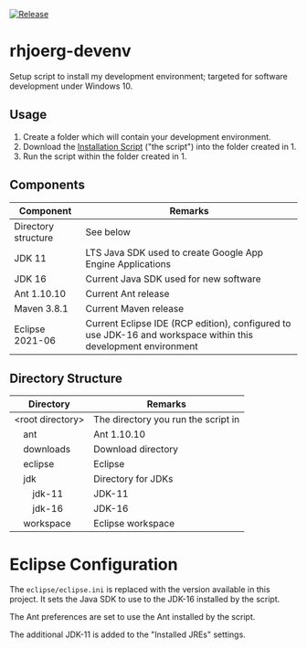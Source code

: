 [![Release](https://github.com/rhjoerg/rhjoerg-devenv/actions/workflows/release.yml/badge.svg?branch=main)](https://github.com/rhjoerg/rhjoerg-devenv/actions/workflows/release.yml)

# rhjoerg-devenv
Setup script to install my development environment; targeted for software development under Windows 10.

## Usage

1. Create a folder which will contain your development environment.
2. Download the [Installation Script](https://github.com/rhjoerg/rhjoerg-devenv/releases/download/latest/rhjoerg-devenv.ps1) ("the script") into the folder created in 1.
3. Run the script within the folder created in 1.

## Components

Component | Remarks
--- | ---
Directory structure | See below
JDK 11 | LTS Java SDK used to create Google App Engine Applications
JDK 16 | Current Java SDK used for new software
Ant 1.10.10 | Current Ant release
Maven 3.8.1 | Current Maven release
Eclipse 2021-06 | Current Eclipse IDE (RCP edition), configured to use JDK-16 and workspace within this development environment

## Directory Structure

Directory | Remarks
--- | ---
&lt;root directory&gt; | The directory you run the script in
&emsp;ant | Ant 1.10.10
&emsp;downloads | Download directory
&emsp;eclipse | Eclipse
&emsp;jdk | Directory for JDKs
&emsp;&emsp;jdk-11 | JDK-11
&emsp;&emsp;jdk-16 | JDK-16
&emsp;workspace | Eclipse workspace

# Eclipse Configuration

The ```eclipse/eclipse.ini``` is replaced with the version available in this project. It sets the Java SDK to use to the JDK-16 installed by the script.

The Ant preferences are set to use the Ant installed by the script.

The additional JDK-11 is added to the "Installed JREs" settings.
